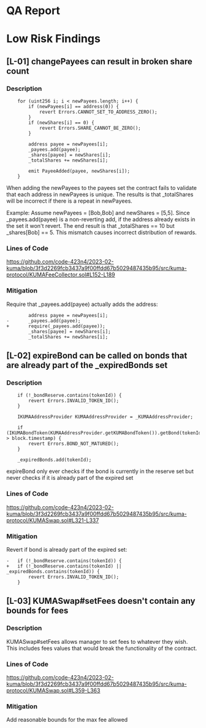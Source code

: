 # QA Report

# Low Risk Findings

## [L-01] changePayees can result in broken share count

### Description

        for (uint256 i; i < newPayees.length; i++) {
            if (newPayees[i] == address(0)) {
                revert Errors.CANNOT_SET_TO_ADDRESS_ZERO();
            }
            if (newShares[i] == 0) {
                revert Errors.SHARE_CANNOT_BE_ZERO();
            }

            address payee = newPayees[i];
            _payees.add(payee);
            _shares[payee] = newShares[i];
            _totalShares += newShares[i];

            emit PayeeAdded(payee, newShares[i]);
        }

When adding the newPayees to the payees set the contract fails to validate that each address in newPayees is unique. The results is that _totalShares will be incorrect if there is a repeat in newPayees.

Example:
Assume newPayees = [Bob,Bob] and newShares = [5,5]. Since _payees.add(payee) is a non-reverting add, if the address already exists in the set it won't revert. The end result is that _totalShares == 10 but _shares[Bob] == 5. This mismatch causes incorrect distribution of rewards.

### Lines of Code

https://github.com/code-423n4/2023-02-kuma/blob/3f3d2269fcb3437a9f00ffdd67b5029487435b95/src/kuma-protocol/KUMAFeeCollector.sol#L152-L189

### Mitigation

Require that _payees.add(payee) actually adds the address:

            address payee = newPayees[i];
    -       _payees.add(payee);
    +       require(_payees.add(payee));
            _shares[payee] = newShares[i];
            _totalShares += newShares[i];

## [L-02] expireBond can be called on bonds that are already part of the _expiredBonds set

### Description

        if (!_bondReserve.contains(tokenId)) {
            revert Errors.INVALID_TOKEN_ID();
        }

        IKUMAAddressProvider KUMAAddressProvider = _KUMAAddressProvider;

        if (IKUMABondToken(KUMAAddressProvider.getKUMABondToken()).getBond(tokenId).maturity > block.timestamp) {
            revert Errors.BOND_NOT_MATURED();
        }

        _expiredBonds.add(tokenId);

expireBond only ever checks if the bond is currently in the reserve set but never checks if it is already part of the expired set

### Lines of Code

https://github.com/code-423n4/2023-02-kuma/blob/3f3d2269fcb3437a9f00ffdd67b5029487435b95/src/kuma-protocol/KUMASwap.sol#L321-L337

### Mitigation

Revert if bond is already part of the expired set:

    -   if (!_bondReserve.contains(tokenId)) {
    +   if (!_bondReserve.contains(tokenId) || _expiredBonds.contains(tokenId)) {
            revert Errors.INVALID_TOKEN_ID();
        }

## [L-03] KUMASwap#setFees doesn't contain any bounds for fees 

### Description

KUMASwap#setFees allows manager to set fees to whatever they wish. This includes fees values that would break the functionality of the contract.

### Lines of Code

https://github.com/code-423n4/2023-02-kuma/blob/3f3d2269fcb3437a9f00ffdd67b5029487435b95/src/kuma-protocol/KUMASwap.sol#L359-L363

### Mitigation

Add reasonable bounds for the max fee allowed